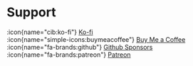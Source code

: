 # Support

:icon{name="cib:ko-fi"} [Ko-fi](https://ko-fi.com/thombruce)
<br />
:icon{name="simple-icons:buymeacoffee"} [Buy Me a Coffee](https://buymeacoffee.com/thombruce)
<br />
:icon{name="fa-brands:github"} [Github Sponsors](https://github.com/sponsors/thombruce)
<br />
:icon{name="fa-brands:patreon"} [Patreon](https://patreon.com/thombruce)
<br />

